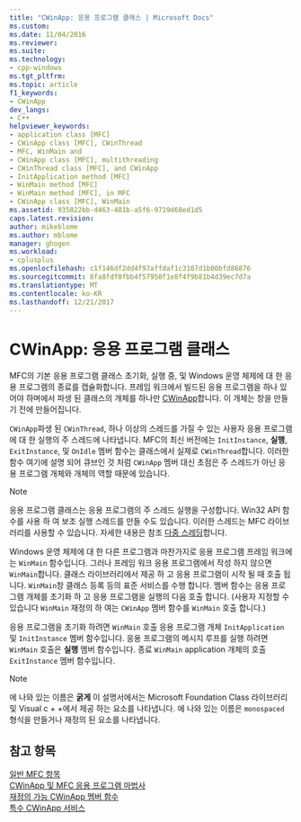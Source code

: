 ```yaml
---
title: "CWinApp: 응용 프로그램 클래스 | Microsoft Docs"
ms.custom: 
ms.date: 11/04/2016
ms.reviewer: 
ms.suite: 
ms.technology:
- cpp-windows
ms.tgt_pltfrm: 
ms.topic: article
f1_keywords:
- CWinApp
dev_langs:
- C++
helpviewer_keywords:
- application class [MFC]
- CWinApp class [MFC], CWinThread
- MFC, WinMain and
- CWinApp class [MFC], multithreading
- CWinThread class [MFC], and CWinApp
- InitApplication method [MFC]
- WinMain method [MFC]
- WinMain method [MFC], in MFC
- CWinApp class [MFC], WinMain
ms.assetid: 935822bb-d463-481b-a5f6-9719d68ed1d5
caps.latest.revision: 
author: mikeblome
ms.author: mblome
manager: ghogen
ms.workload:
- cplusplus
ms.openlocfilehash: c1f146df2dd4f97affdaf1c3107d1b00bfd86876
ms.sourcegitcommit: 8fa8fdf0fbb4f57950f1e8f4f9b81b4d39ec7d7a
ms.translationtype: MT
ms.contentlocale: ko-KR
ms.lasthandoff: 12/21/2017
---
```

# <a name="cwinapp-the-application-class"></a>CWinApp: 응용 프로그램 클래스
MFC의 기본 응용 프로그램 클래스 초기화, 실행 중, 및 Windows 운영 체제에 대 한 응용 프로그램의 종료를 캡슐화합니다. 프레임 워크에서 빌드된 응용 프로그램을 하나 있어야 하며에서 파생 된 클래스의 개체를 하나만 [CWinApp](../mfc/reference/cwinapp-class.md)합니다. 이 개체는 창을 만들기 전에 만들어집니다.  
  
 `CWinApp`파생 된 `CWinThread`, 하나 이상의 스레드를 가질 수 있는 사용자 응용 프로그램에 대 한 실행의 주 스레드에 나타냅니다. MFC의 최신 버전에는 `InitInstance`, **실행**, `ExitInstance`, 및 `OnIdle` 멤버 함수는 클래스에서 실제로 `CWinThread`합니다. 이러한 함수 여기에 설명 되어 큐브인 것 처럼 `CWinApp` 멤버 대신 초점은 주 스레드가 아닌 응용 프로그램 개체와 개체의 역할 때문에 있습니다.  
  
> [!NOTE]
>  응용 프로그램 클래스는 응용 프로그램의 주 스레드 실행을 구성합니다. Win32 API 함수를 사용 하 여 보조 실행 스레드를 만들 수도 있습니다. 이러한 스레드는 MFC 라이브러리를 사용할 수 있습니다. 자세한 내용은 참조 [다중 스레딩](../parallel/multithreading-support-for-older-code-visual-cpp.md)합니다.  
  
 Windows 운영 체제에 대 한 다른 프로그램과 마찬가지로 응용 프로그램 프레임 워크에는 `WinMain` 함수입니다. 그러나 프레임 워크 응용 프로그램에서 작성 하지 않으면 `WinMain`합니다. 클래스 라이브러리에서 제공 하 고 응용 프로그램이 시작 될 때 호출 됩니다. `WinMain`창 클래스 등록 등의 표준 서비스를 수행 합니다. 멤버 함수는 응용 프로그램 개체를 초기화 하 고 응용 프로그램을 실행의 다음 호출 합니다. (사용자 지정할 수 있습니다 `WinMain` 재정의 하 여는 `CWinApp` 멤버 함수를 `WinMain` 호출 합니다.)  
  
 응용 프로그램을 초기화 하려면 `WinMain` 호출 응용 프로그램 개체 `InitApplication` 및 `InitInstance` 멤버 함수입니다. 응용 프로그램의 메시지 루프를 실행 하려면 `WinMain` 호출은 **실행** 멤버 함수입니다. 종료 `WinMain` application 개체의 호출 `ExitInstance` 멤버 함수입니다.  
  
> [!NOTE]
>  에 나와 있는 이름은 **굵게** 이 설명서에서는 Microsoft Foundation Class 라이브러리 및 Visual c + +에서 제공 하는 요소를 나타냅니다. 에 나와 있는 이름은 `monospaced` 형식을 만들거나 재정의 된 요소를 나타냅니다.  
  
## <a name="see-also"></a>참고 항목  
 [일반 MFC 항목](../mfc/general-mfc-topics.md)   
 [CWinApp 및 MFC 응용 프로그램 마법사](../mfc/cwinapp-and-the-mfc-application-wizard.md)   
 [재정의 가능 CWinApp 멤버 함수](../mfc/overridable-cwinapp-member-functions.md)   
 [특수 CWinApp 서비스](../mfc/special-cwinapp-services.md)

